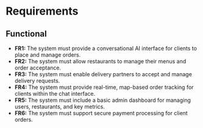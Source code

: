 # Requirements

## Functional

- **FR1:** The system must provide a conversational AI interface for clients to place and manage orders.
- **FR2:** The system must allow restaurants to manage their menus and order acceptance.
- **FR3:** The system must enable delivery partners to accept and manage delivery requests.
- **FR4:** The system must provide real-time, map-based order tracking for clients within the chat interface.
- **FR5:** The system must include a basic admin dashboard for managing users, restaurants, and key metrics.
- **FR6:** The system must support secure payment processing for client orders.
